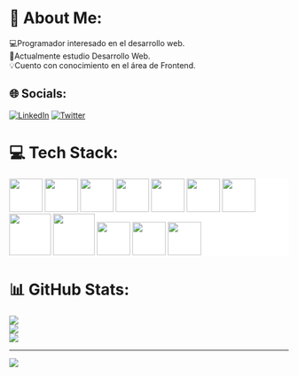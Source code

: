 # 💫 About Me:
💻Programador interesado en el desarrollo web.<br>📖Actualmente estudio Desarrollo Web.<br>💡Cuento con conocimiento en el área de Frontend.


## 🌐 Socials:
[![LinkedIn](https://img.shields.io/badge/LinkedIn-%230077B5.svg?logo=linkedin&logoColor=white)](https://linkedin.com/in/maycol-estiven-muñoz-carmona-95bb1a258/) [![Twitter](https://img.shields.io/badge/Twitter-%231DA1F2.svg?logo=Twitter&logoColor=white)](https://twitter.com/stivenm_0) 


# 💻 Tech Stack:
<div style='background-color:white;' >
  <img src="https://cdn.jsdelivr.net/gh/devicons/devicon/icons/html5/html5-original.svg" width='60px' />
  <img src="https://cdn.jsdelivr.net/gh/devicons/devicon/icons/css3/css3-original.svg" width='60px' />
  <img src="https://cdn.jsdelivr.net/gh/devicons/devicon/icons/bootstrap/bootstrap-original-wordmark.svg" width='60px' />
  <img src="https://cdn.jsdelivr.net/gh/devicons/devicon/icons/tailwindcss/tailwindcss-plain.svg" width='60px' />
  <img src="https://cdn.jsdelivr.net/gh/devicons/devicon/icons/javascript/javascript-original.svg" width='60px' />  
  <img src="https://cdn.jsdelivr.net/gh/devicons/devicon/icons/react/react-original-wordmark.svg" width='60px' />
  <img src="https://cdn.jsdelivr.net/gh/devicons/devicon/icons/git/git-original.svg" width='60px' />
   <img src="https://cdn.jsdelivr.net/gh/devicons/devicon/icons/php/php-original.svg" width='75px'/>
  <img src="https://cdn.jsdelivr.net/gh/devicons/devicon/icons/mysql/mysql-original-wordmark.svg" width='75px' />
  <img src="https://cdn.jsdelivr.net/gh/devicons/devicon/icons/laravel/laravel-plain-wordmark.svg" width='60px' />
  <img src="https://laravel-livewire.com/img/twitter.png" width='60px'/> 
  <img src="https://cdn.jsdelivr.net/gh/devicons/devicon/icons/vscode/vscode-original-wordmark.svg" width='60px'/>             
</div>

# 📊 GitHub Stats:
![](https://github-readme-stats.vercel.app/api?username=stivenm0&theme=blueberry&hide_border=false&include_all_commits=false&count_private=false)<br/>
![](https://github-readme-streak-stats.herokuapp.com/?user=stivenm0&theme=blueberry&hide_border=false)<br/>
![](https://github-readme-stats.vercel.app/api/top-langs/?username=stivenm0&theme=blueberry&hide_border=false&include_all_commits=false&count_private=false&layout=compact)

---
[![](https://visitcount.itsvg.in/api?id=stivenm0&icon=0&color=3)](https://visitcount.itsvg.in)

<!-- Proudly created with GPRM ( https://gprm.itsvg.in ) -->
